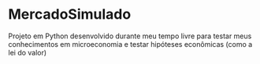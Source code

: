 # MercadoSimulado
Projeto em Python desenvolvido durante meu tempo livre para testar meus conhecimentos em microeconomia e testar hipóteses econômicas (como a lei do valor)
